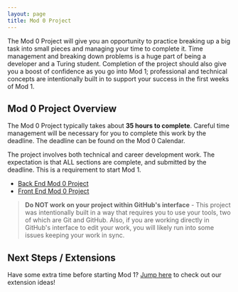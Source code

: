```yaml
---
layout: page
title: Mod 0 Project
---
```


The Mod 0 Project will give you an opportunity to practice breaking up a big task into small pieces and managing your time to complete it. Time management and breaking down problems is a huge part of being a developer and a Turing student. Completion of the project should also give you a boost of confidence as you go into Mod 1; professional and technical concepts are intentionally built in to support your success in the first weeks of Mod 1.

## Mod 0 Project Overview

The Mod 0 Project typically takes about **35 hours to complete**. Careful time management will be necessary for you to complete this work by the deadline. The deadline can be found on the Mod 0 Calendar.

The project involves both technical and career development work. The expectation is that ALL sections are complete, and submitted by the deadline. This is a requirement to start Mod 1.

* [Back End Mod 0 Project](https://github.com/turingschool/mod-0-project-be) 
* [Front End Mod 0 Project](https://github.com/turingschool/mod-0-project-fe) 

>**Do NOT work on your project within GitHub's interface** - This project was intentionally built in a way that requires you to use your tools, two of which are Git and GitHub. Also, if you are working directly in GitHub's interface to edit your work, you will likely run into some issues keeping your work in sync. 

## Next Steps / Extensions

Have some extra time before starting Mod 1? [Jump here](./extensions) to check out our extension ideas! 

<br>